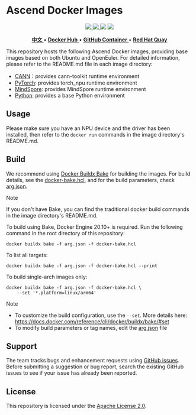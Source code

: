 # Ascend Docker Images

<p align="center">
    <a href="https://github.com/openmerlin/dockerfile/actions/workflows/docker.yml">
        <img src="https://github.com/openmerlin/dockerfile/actions/workflows/docker.yml/badge.svg" />
    </a>
    <a href="LICENSE">
        <img src="https://img.shields.io/github/license/openmerlin/dockerfile.svg" />
    </a>
    <img src="https://img.shields.io/github/v/release/openmerlin/dockerfile" />
    <img src="https://img.shields.io/badge/language-dockerfile-384D54.svg">
</p>

<p align="center">
    <a href="./README_zh.md">
        <b>中文</b>
    </a> •
    <a href="https://hub.docker.com/u/ascendai">
        <b>Docker Hub</b>
    </a> •
    <a href="https://github.com/orgs/ascend/packages?ecosystem=container">
        <b>GitHub Container</b>
    </a> •
    <a href="https://quay.io/organization/ascend">
        <b>Red Hat Quay</b>
    </a>
</p>

This repository hosts the following Ascend Docker images, providing
base images based on both Ubuntu and OpenEuler. For detailed information,
please refer to the README.md file in each image directory:

- [CANN](./cann)：provides cann-toolkit runtime environment
- [PyTorch](./pytorch): provides torch_npu runtime environment
- [MindSpore](./mindspore): provides MindSpore runtime environment
- [Python](./python): provides a base Python environment

## Usage

Please make sure you have an NPU device and the driver has been installed, then refer to the `docker run` commands
in the image directory's README.md.

## Build

We recommend using [Docker Buildx Bake][1] for building the images. For build
details, see the [docker-bake.hcl](./docker-bake.hcl), and for the build
parameters, check [arg.json](./arg.json).

[1]: https://docs.docker.com/build/bake/

> [!NOTE]
>
> If you don't have Bake, you can find the traditional docker build
> commands in the image directory's README.md.

To build using Bake, Docker Engine 20.10+ is required. Run the following
command in the root directory of this repository:

```docker
docker buildx bake -f arg.json -f docker-bake.hcl
```

To list all targets:

```docker
docker buildx bake -f arg.json -f docker-bake.hcl --print
```

To build single-arch images only:

```docker
docker buildx bake -f arg.json -f docker-bake.hcl \
    --set '*.platform=linux/arm64'
```

> [!NOTE]
>
> - To customize the build configuration, use the `--set`. More details
    here: https://docs.docker.com/reference/cli/docker/buildx/bake/#set
> - To modify build parameters or tag names, edit the [arg.json](./arg.json) file

## Support

The team tracks bugs and enhancement requests using [GitHub issues][2]. Before
submitting a suggestion or bug report, search the existing GitHub issues to
see if your issue has already been reported.

[2]: https://github.com/openmerlin/dockerfile/issues

## License

This repository is licensed under the [Apache License 2.0](./LICENSE).